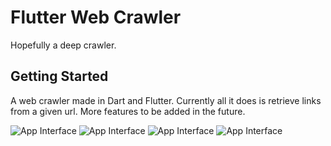 # Flutter Web Crawler

Hopefully a deep crawler.

## Getting Started

A web crawler made in Dart and Flutter. Currently all it does is retrieve links from a given url.
More features to be added in the future.

![App Interface](https://i.imgur.com/jjxWb80m.png)
![App Interface](https://i.imgur.com/b3Db3Amm.png)
![App Interface](https://i.imgur.com/J1pU0ntm.png)
![App Interface](https://i.imgur.com/nWYpU9Jm.png)